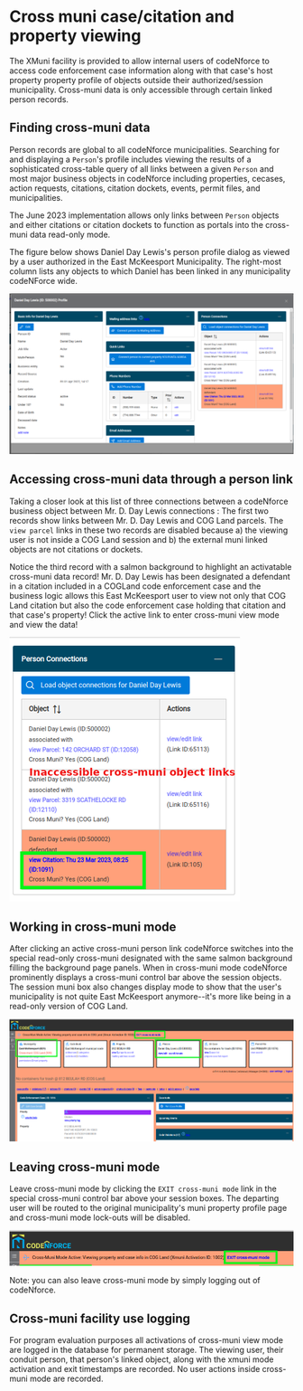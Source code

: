 # Cross muni case/citation and property viewing
The XMuni facility is provided to allow internal users of codeNforce to access code enforcement case information along with that case's host property property profile of objects outside their authorized/session municipality. Cross-muni data is only accessible through certain linked person records.

## Finding cross-muni data
Person records are global to all codeNforce municipalities. Searching for and displaying a `Person`'s profile includes viewing the results of a sophisticated cross-table query of all links between a given `Person` and most major business objects in codeNforce including properties, cecases, action requests, citations, citation dockets, events, permit files, and municipalities.

The June 2023 implementation allows only links between `Person` objects and either citations or citation dockets to function as portals into the cross-muni data read-only mode. 

The figure below shows Daniel Day Lewis's person profile dialog as viewed by a user authorized in the East McKeesport Municipality. The right-most column lists any objects to which Daniel has been linked in any municipality codeNForce wide.

![Access cross-muni links through a person profile](img/xmuni-link.png)

## Accessing cross-muni data through a person link
Taking a closer look at this list of three connections between a codeNforce business object between Mr. D. Day Lewis connections : The first two records show links between Mr. D. Day Lewis and COG Land parcels. The `view parcel` links in these two records are disabled because a) the viewing user is not inside a COG Land session and b) the external muni linked objects are not citations or dockets. 

Notice the third record with a salmon background to highlight an activatable cross-muni data record! Mr. D. Day Lewis has been designated a defendant in a citation included in a COGLand code enforcement case and the business logic allows this East McKeesport user to view not only that COG Land citation but also the code enforcement case holding that citation and that case's property! Click the active link to enter cross-muni view mode and view the data!

![Cross-muni links are salmon-colored](img/xmuni-accessxmuni.png)

## Working in cross-muni mode
After clicking an active cross-muni person link codeNforce switches into the special read-only cross-muni designated with the same salmon background filling the background page panels. When in cross-muni mode codeNforce prominently displays a cross-muni control bar above the session objects. The session muni box also changes display mode to show that the user's municipality is not quite East McKeesport anymore--it's more like being in a read-only version of COG Land.

![Access cross-muni links through a person profile](img/xmuni-mode.png)

## Leaving cross-muni mode
Leave cross-muni mode by clicking the `EXIT cross-muni mode` link in the special cross-muni control bar above your session boxes. The departing user will be routed to the original municipality's muni property profile page and cross-muni mode lock-outs will be disabled. 

![Leave cross-muni mode with the link at the top of the screen](img/xmuni-exit.png)

Note: you can also leave cross-muni mode by simply logging out of codeNforce.

## Cross-muni facility use logging
For program evaluation purposes all activations of cross-muni view mode are logged in the database for permanent storage. The viewing user, their conduit person, that person's linked object, along with the xmuni mode activation and exit timestamps are recorded. No user actions inside cross-muni mode are recorded.